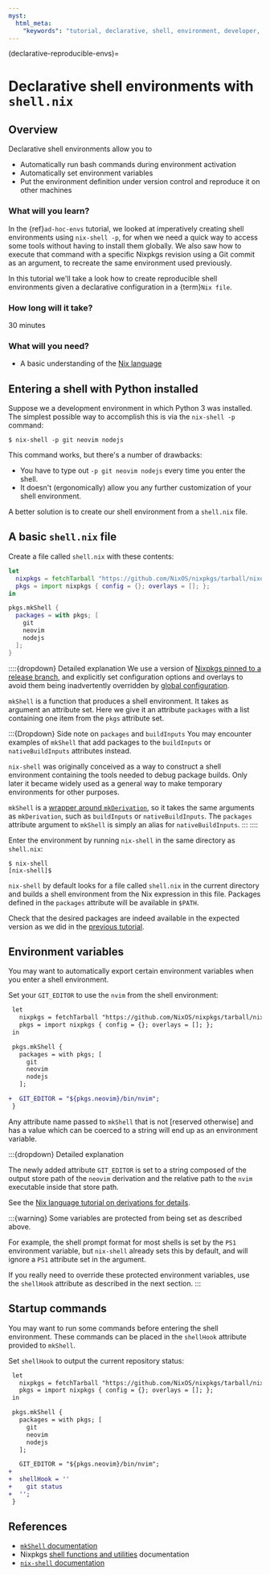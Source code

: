 ```yaml
---
myst:
  html_meta:
    "keywords": "tutorial, declarative, shell, environment, developer, nix, nixpkgs"
---
```


(declarative-reproducible-envs)=
# Declarative shell environments with `shell.nix`

## Overview

Declarative shell environments allow you to

- Automatically run bash commands during environment activation
- Automatically set environment variables
- Put the environment definition under version control and reproduce it on other machines

### What will you learn?

In the {ref}`ad-hoc-envs` tutorial, we looked at imperatively creating shell environments using `nix-shell -p`, for when we need a quick way to access some tools without having to install them globally.
We also saw how to execute that command with a specific Nixpkgs revision using a Git commit as an argument, to recreate the same environment used previously.

In this tutorial we'll take a look how to create reproducible shell environments given a declarative configuration in a {term}`Nix file`.

### How long will it take?

30 minutes

### What will you need?

- A basic understanding of the [Nix language](reading-nix-language)

## Entering a shell with Python installed

Suppose we a development environment in which Python 3 was installed.
The simplest possible way to accomplish this is via the `nix-shell -p` command:
```
$ nix-shell -p git neovim nodejs
```

This command works, but there's a number of drawbacks:
- You have to type out `-p git neovim nodejs` every time you enter the shell.
- It doesn't (ergonomically) allow you any further customization of your shell environment.

A better solution is to create our shell environment from a `shell.nix` file.

## A basic `shell.nix` file

Create a file called `shell.nix` with these contents:

```nix
let
  nixpkgs = fetchTarball "https://github.com/NixOS/nixpkgs/tarball/nixos-22.11";
  pkgs = import nixpkgs { config = {}; overlays = []; };
in

pkgs.mkShell {
  packages = with pkgs; [
    git
    neovim
    nodejs
  ];
}
```

::::{dropdown} Detailed explanation
We use a version of [Nixpkgs pinned to a release branch](<ref-pinning-nixpkgs>), and explicitly set configuration options and overlays to avoid them being inadvertently overridden by [global configuration](https://nixos.org/manual/nixpkgs/stable/#chap-packageconfig).

`mkShell` is a function that produces a shell environment.
It takes as argument an attribute set.
Here we give it an attribute `packages` with a list containing one item from the `pkgs` attribute set.

:::{Dropdown} Side note on `packages` and `buildInputs`
You may encounter examples of `mkShell` that add packages to the `buildInputs` or `nativeBuildInputs` attributes instead.

`nix-shell` was originally conceived as a way to construct a shell environment containing the tools needed to debug package builds.
Only later it became widely used as a general way to make temporary environments for other purposes.

`mkShell` is a [wrapper around `mkDerivation`](https://nixos.org/manual/nixpkgs/stable/#sec-pkgs-mkShell), so it takes the same arguments as `mkDerivation`, such as `buildInputs` or `nativeBuildInputs`.
The `packages` attribute argument to `mkShell` is simply an alias for `nativeBuildInputs`.
:::
::::

Enter the environment by running `nix-shell` in the same directory as `shell.nix`:

```console
$ nix-shell
[nix-shell]$
```

`nix-shell` by default looks for a file called `shell.nix` in the current directory and builds a shell environment from the Nix expression in this file.
Packages defined in the `packages` attribute will be available in `$PATH`.

Check that the desired packages are indeed available in the expected version as we did in the [previous tutorial](check-package-version).

## Environment variables

You may want to automatically export certain environment variables when you enter a shell environment.


Set your `GIT_EDITOR` to use the `nvim` from the shell environment:

```diff
 let
   nixpkgs = fetchTarball "https://github.com/NixOS/nixpkgs/tarball/nixos-22.11";
   pkgs = import nixpkgs { config = {}; overlays = []; };
 in

 pkgs.mkShell {
   packages = with pkgs; [
     git
     neovim
     nodejs
   ];

+  GIT_EDITOR = "${pkgs.neovim}/bin/nvim";
 }
```

Any attribute name passed to `mkShell` that is not [reserved otherwise] and has a value which can be coerced to a string will end up as an environment variable.

:::{dropdown} Detailed explanation

The newly added attribute `GIT_EDITOR` is set to a string composed of the output store path of the `neovim` derivation and the relative path to the `nvim` executable inside that store path.

See the [Nix language tutorial on derivations for details](derivations).

:::{warning}
Some variables are protected from being set as described above.

For example, the shell prompt format for most shells is set by the `PS1` environment variable, but `nix-shell` already sets this by default, and will ignore a `PS1` attribute set in the argument.

If you really need to override these protected environment variables, use the `shellHook` attribute as described in the next section.
:::

## Startup commands

You may want to run some commands before entering the shell environment.
These commands can be placed in the `shellHook` attribute provided to `mkShell`.

Set `shellHook` to output the current repository status:

```diff
 let
   nixpkgs = fetchTarball "https://github.com/NixOS/nixpkgs/tarball/nixos-22.11";
   pkgs = import nixpkgs { config = {}; overlays = []; };
 in

 pkgs.mkShell {
   packages = with pkgs; [
     git
     neovim
     nodejs
   ];

   GIT_EDITOR = "${pkgs.neovim}/bin/nvim";
+
+  shellHook = ''
+    git status
+  '';
 }
```

## References

- [`mkShell` documentation](https://nixos.org/manual/nixpkgs/stable/#sec-pkgs-mkShell)
- Nixpkgs [shell functions and utilities](https://nixos.org/manual/nixpkgs/stable/#ssec-stdenv-functions) documentation
- [`nix-shell` documentation](https://nix.dev/manual/nix/2.18/command-ref/nix-shell)

